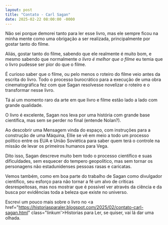 ```yaml
---
layout: post
title: "Contato - Carl Sagan"
date: 2025-02-22 08:00:00 -0000
---
```


Não sei porque demorei tanto para ler esse livro, mas ele sempre ficou na minha mente como uma obrigação a ser realizada, principalmente por gostar tanto do filme.

Aliás, gostar tanto do filme, sabendo que ele realmente é muito bom, e mesmo sabendo que normalmente *o livro é melhor que o filme* eu temia que o livro pudesse ser pior do que o filme.

É curioso saber que o filme, ou pelo menos o roteiro do filme veio antes da escrita do livro. Todo o processo burocrático para a execução de uma obra cinematográfica fez com que Sagan resolvesse novelizar o roteiro e o transformar nesse livro.

Tá aí um momento raro da arte em que livro e filme estão lado a lado com grande qualidade.

O livro é excelente, Sagan nos leva por uma história com grande base científica, mas sem se perder no final (entende Nolan?).

Ao descobrir uma Mensagem vinda do espaço, com instruções para a construção de uma Máquina, Ellie se vê em meio a todo um processo político entre os EUA e União Soviética para saber quem terá o controle na missão de levar os primeiros humanos para Vega.

Dito isso, Sagan descreve muito bem todo o processo científico e suas dificuldades, sem esquecer do tempero geopolítico, mas sem tornar os personagens não estadunidenses pessoas rasas e caricatas.

Vemos também, como em boa parte do trabalho de Sagan como divulgador científico, seu esforço para não tornar a fé um alvo de críticas desrespeitosas, mas nos mostrar que é possível ver através da ciência e da busca por evidências toda a beleza que existe no universo.

Escrevi um pouco mais sobre o livro no <a href="https://historiasparaler.blogspot.com/2025/02/contato-carl-sagan.html" class="linkum'>Historias para Ler</a>, se quiser, vai lá dar uma olhada.
